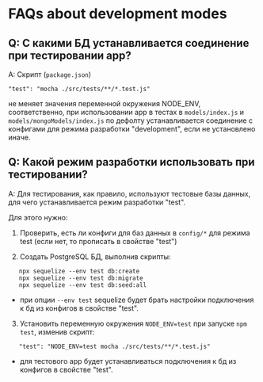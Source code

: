 # FAQs about development modes

## Q: С какими БД устанавливается соединение при тестировании app?

A: Скрипт (`package.json`)

```
"test": "mocha ./src/tests/**/*.test.js"
```

не меняет значения переменной окружения NODE_ENV, соответственно, при использовании app в тестах в `models/index.js` и `models/mongoModels/index.js` по дефолту устанавливается соединение с конфигами для режима разработки "development", если не установлено иначе.

## Q: Какой режим разработки использовать при тестировании?

A: Для тестирования, как правило, используют тестовые базы данных, для чего устанавливается режим разработки "test".

Для этого нужно:

1. Проверить, есть ли конфиги для баз данных в `config/*` для режима test (если нет, то прописать в свойстве "test")

2. Создать PostgreSQL БД, выполнив скрипты:

```
   npx sequelize --env test db:create
   npx sequelize --env test db:migrate
   npx sequelize --env test db:seed:all
```

- при опции `--env test` sequelize будет брать настройки подключения к бд из конфигов в свойстве "test".

3. Установить переменную окружения `NODE_ENV=test` при запуске `npm test`, изменив скрипт:

```
   "test": "NODE_ENV=test mocha ./src/tests/**/*.test.js"
```

- для тестового app будет устанавливаться подключения к бд из конфигов в свойстве "test".

